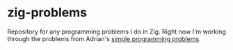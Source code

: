 # zig-problems
Repository for any programming problems I do in Zig.
Right now I'm working through the problems from Adrian's
[simple programming problems](https://adriann.github.io/programming_problems.html).
